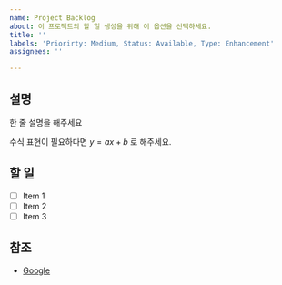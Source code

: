 ```yaml
---
name: Project Backlog
about: 이 프로젝트의 할 일 생성을 위해 이 옵션을 선택하세요.
title: ''
labels: 'Priorirty: Medium, Status: Available, Type: Enhancement'
assignees: ''

---
```


## 설명

한 줄 설명을 해주세요

수식 표현이 필요하다면 $y=ax+b$ 로 해주세요.

## 할 일

- [ ] Item 1
- [ ] Item 2
- [ ] Item 3

## 참조

- [Google](https://www.google.com)
